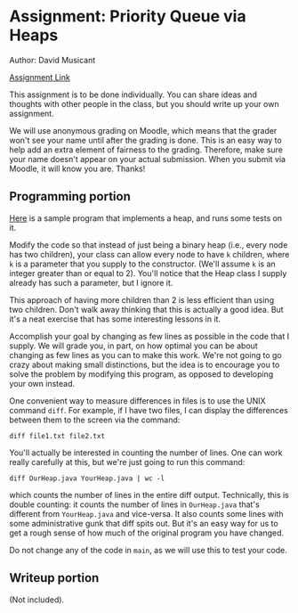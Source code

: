# Assignment: Priority Queue via Heaps

Author: David Musicant

[Assignment Link](https://www.cs.carleton.edu/faculty/dmusicant/cs201w17/heaps.html)

This assignment is to be done individually. You can share ideas and thoughts with other people in the class, but you should write up your own assignment.

We will use anonymous grading on Moodle, which means that the grader won't see your name until after the grading is done. This is an easy way to help add an extra element of fairness to the grading. Therefore, make sure your name doesn't appear on your actual submission. When you submit via Moodle, it will know you are. Thanks!

## Programming portion

[Here](https://www.cs.carleton.edu/faculty/dmusicant/cs201w17/Heap.java) is a sample program that implements a heap, and runs some tests on it.

Modify the code so that instead of just being a binary heap (i.e., every node has two children), your class can allow every node to have `k` children, where `k` is a parameter that you supply to the constructor. (We'll assume `k` is an integer greater than or equal to 2). You'll notice that the Heap class I supply already has such a parameter, but I ignore it.

This approach of having more children than 2 is less efficient than using two children. Don't walk away thinking that this is actually a good idea. But it's a neat exercise that has some interesting lessons in it.

Accomplish your goal by changing as few lines as possible in the code that I supply. We will grade you, in part, on how optimal you can be about changing as few lines as you can to make this work. We're not going to go crazy about making small distinctions, but the idea is to encourage you to solve the problem by modifying this program, as opposed to developing your own instead.

One convenient way to measure differences in files is to use the UNIX command `diff`. For example, if I have two files, I can display the differences between them to the screen via the command:
```
diff file1.txt file2.txt
```
You'll actually be interested in counting the number of lines. One can work really carefully at this, but we're just going to run this command:
```
diff OurHeap.java YourHeap.java | wc -l
```
which counts the number of lines in the entire diff output. Technically, this is double counting: it counts the number of lines in `OurHeap.java` that's different from `YourHeap.java` and vice-versa. It also counts some lines with some administrative gunk that diff spits out. But it's an easy way for us to get a rough sense of how much of the original program you have changed.

Do not change any of the code in `main`, as we will use this to test your code.

## Writeup portion

(Not included).

